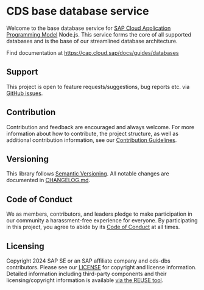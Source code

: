 # CDS base database service

Welcome to the base database service for [SAP Cloud Application Programming Model](https://cap.cloud.sap) Node.js. This service forms the core of all supported databases and is the base of our streamlined database architecture.

Find documentation at <https://cap.cloud.sap/docs/guides/databases>

## Support

This project is open to feature requests/suggestions, bug reports etc. via [GitHub issues](https://github.com/cap-js/cds-dbs/issues).

## Contribution

Contribution and feedback are encouraged and always welcome. For more information about how to contribute, the project structure, as well as additional contribution information, see our [Contribution Guidelines](CONTRIBUTING.md).

## Versioning

This library follows [Semantic Versioning](https://semver.org/).
All notable changes are documented in [CHANGELOG.md](CHANGELOG.md).

## Code of Conduct

We as members, contributors, and leaders pledge to make participation in our community a harassment-free experience for everyone. By participating in this project, you agree to abide by its [Code of Conduct](CODE_OF_CONDUCT.md) at all times.

## Licensing

Copyright 2024 SAP SE or an SAP affiliate company and cds-dbs contributors. Please see our [LICENSE](LICENSE) for copyright and license information. Detailed information including third-party components and their licensing/copyright information is available [via the REUSE tool](https://api.reuse.software/info/github.com/cap-js/cds-dbs).
